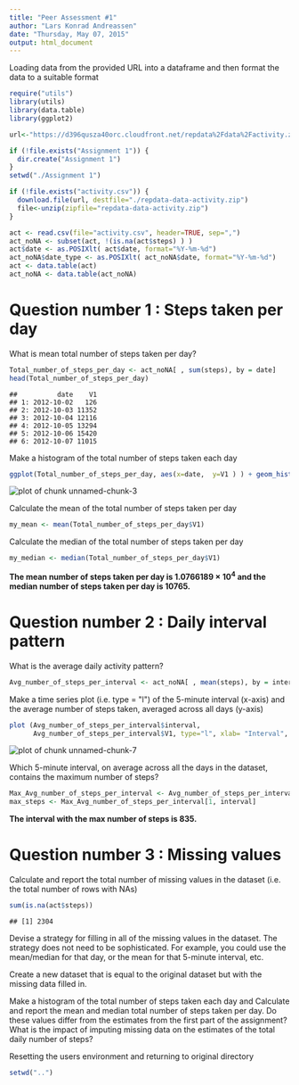 ```yaml
---
title: "Peer Assessment #1"
author: "Lars Konrad Andreassen"
date: "Thursday, May 07, 2015"
output: html_document
---
```


Loading data from the provided URL into a dataframe and then format the data to a suitable format


```r
require("utils")
library(utils)
library(data.table)
library(ggplot2)

url<-"https://d396qusza40orc.cloudfront.net/repdata%2Fdata%2Factivity.zip"

if (!file.exists("Assignment 1")) {
  dir.create("Assignment 1")
}
setwd("./Assignment 1")

if (!file.exists("activity.csv")) {
  download.file(url, destfile="./repdata-data-activity.zip")
  file<-unzip(zipfile="repdata-data-activity.zip") 
}

act <- read.csv(file="activity.csv", header=TRUE, sep=",")
act_noNA <- subset(act, !(is.na(act$steps) ) )
act$date <- as.POSIXlt( act$date, format="%Y-%m-%d")
act_noNA$date_type <- as.POSIXlt( act_noNA$date, format="%Y-%m-%d")
act <- data.table(act)
act_noNA <- data.table(act_noNA)
```

# Question number 1 : Steps taken per day
What is mean total number of steps taken per day?

```r
Total_number_of_steps_per_day <- act_noNA[ , sum(steps), by = date]
head(Total_number_of_steps_per_day)
```

```
##          date    V1
## 1: 2012-10-02   126
## 2: 2012-10-03 11352
## 3: 2012-10-04 12116
## 4: 2012-10-05 13294
## 5: 2012-10-06 15420
## 6: 2012-10-07 11015
```

Make a histogram of the total number of steps taken each day

```r
ggplot(Total_number_of_steps_per_day, aes(x=date,  y=V1 ) ) + geom_histogram (stat="identity")
```

![plot of chunk unnamed-chunk-3](figure/unnamed-chunk-3-1.png) 

Calculate the mean of the total number of steps taken per day

```r
my_mean <- mean(Total_number_of_steps_per_day$V1)
```

Calculate the median of the total number of steps taken per day

```r
my_median <- median(Total_number_of_steps_per_day$V1)
```


**The mean number of steps taken per day is 1.0766189 &times; 10<sup>4</sup> and the median number of steps taken per day is 10765.**


# Question number 2 : Daily interval pattern
What is the average daily activity pattern?

```r
Avg_number_of_steps_per_interval <- act_noNA[ , mean(steps), by = interval]
```

Make a time series plot (i.e. type = "l") of the 5-minute interval (x-axis) and the average number of steps taken, averaged across all days (y-axis)


```r
plot (Avg_number_of_steps_per_interval$interval, 
      Avg_number_of_steps_per_interval$V1, type="l", xlab= "Interval", ylab="Avgerage number of steps")
```

![plot of chunk unnamed-chunk-7](figure/unnamed-chunk-7-1.png) 

Which 5-minute interval, on average across all the days in the dataset, contains the maximum number of steps?

```r
Max_Avg_number_of_steps_per_interval <- Avg_number_of_steps_per_interval[order(-rank(V1))]
max_steps <- Max_Avg_number_of_steps_per_interval[1, interval]
```


**The interval with the max number of steps is 835.**


# Question number 3 : Missing values
Calculate and report the total number of missing values in the dataset (i.e. the total number of rows with NAs)

```r
sum(is.na(act$steps))
```

```
## [1] 2304
```

Devise a strategy for filling in all of the missing values in the dataset. The strategy does not need to be sophisticated. For example, you could use the mean/median for that day, or the mean for that 5-minute interval, etc.

Create a new dataset that is equal to the original dataset but with the missing data filled in.

Make a histogram of the total number of steps taken each day and Calculate and report the mean and median total number of steps taken per day. Do these values differ from the estimates from the first part of the assignment? What is the impact of imputing missing data on the estimates of the total daily number of steps?


Resetting the users environment and returning to original directory

```r
setwd("..") 
```
